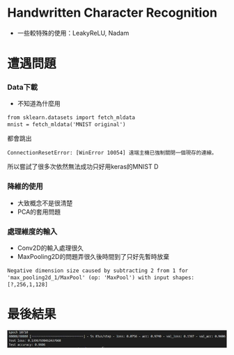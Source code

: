 [perf]:https://github.com/buaXD/ML2018_410421230/blob/master/Assignment2/Pic/giveup.jpg

# Handwritten Character Recognition

* 一些較特殊的使用：LeakyReLU, Nadam

# 遭遇問題
### Data下載
* 不知道為什麼用
```
from sklearn.datasets import fetch_mldata
mnist = fetch_mldata('MNIST original')
```
都會跳出
```
ConnectionResetError: [WinError 10054] 遠端主機已強制關閉一個現存的連線。
```
所以嘗試了很多次依然無法成功只好用keras的MNIST D
### 降維的使用
* 大致概念不是很清楚
* PCA的套用問題
### 處理維度的輸入
* Conv2D的輸入處理很久
* MaxPooling2D的問題弄很久後時間到了只好先暫時放棄
```
Negative dimension size caused by subtracting 2 from 1 for 'max_pooling2d_1/MaxPool' (op: 'MaxPool') with input shapes: [?,256,1,128]
```
# 最後結果
![perf]


